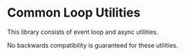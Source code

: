 # Common Loop Utilities

This library consists of event loop and async utilities.

No backwards compatibility is guaranteed for these utilities.



